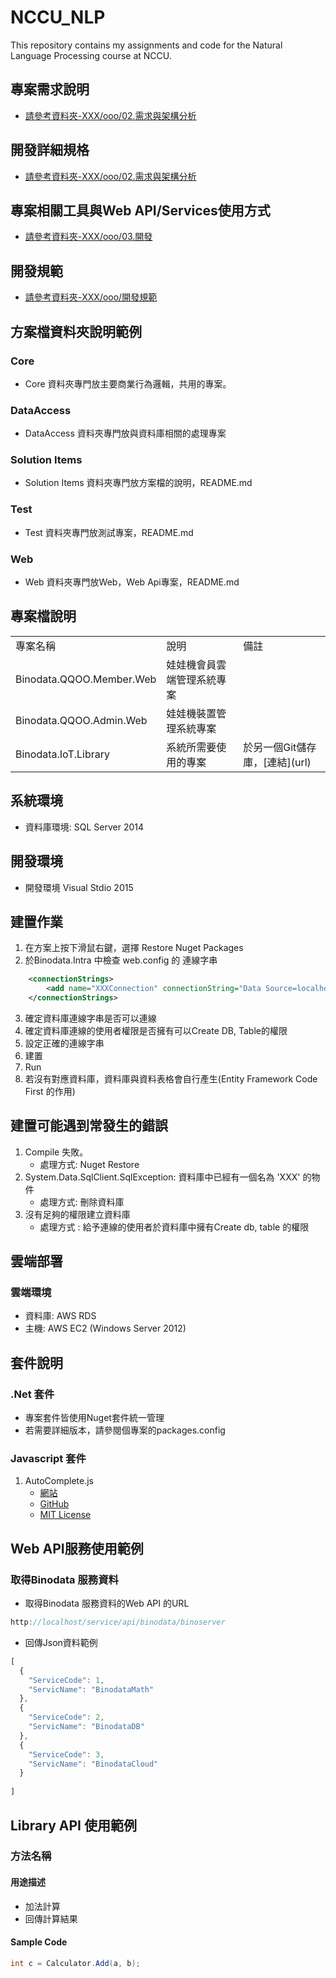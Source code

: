 # NCCU_NLP
This repository contains my assignments and code for the Natural Language Processing course at NCCU.

## 專案需求說明
* [請參考資料夾-XXX/ooo/02.需求與架構分析](url)

## 開發詳細規格
* [請參考資料夾-XXX/ooo/02.需求與架構分析](url)

## 專案相關工具與Web API/Services使用方式
* [請參考資料夾-XXX/ooo/03.開發](url)

## 開發規範
* [請參考資料夾-XXX/ooo/開發規範](url)

## 方案檔資料夾說明範例

### Core
* Core 資料夾專門放主要商業行為邏輯，共用的專案。

### DataAccess

* DataAccess 資料夾專門放與資料庫相關的處理專案

### Solution Items

* Solution Items 資料夾專門放方案檔的說明，README.md

### Test

* Test 資料夾專門放測試專案，README.md


### Web

* Web 資料夾專門放Web，Web Api專案，README.md

## 專案檔說明

<table>
    <tr>
        <td>專案名稱</td>
		<td>說明</td>
		<td>備註</td>
    </tr>
	<tr>
        <td>Binodata.QQOO.Member.Web</td>
		<td>娃娃機會員雲端管理系統專案</td>
		<td></td>
    </tr>
	<tr>
        <td>Binodata.QQOO.Admin.Web</td>
		<td>娃娃機裝置管理系統專案</td>
		<td></td>
    </tr>
	<tr>
        <td>Binodata.IoT.Library</td>
		<td>系統所需要使用的專案</td>
		<td>於另一個Git儲存庫，[連結](url)</td>
    </tr>
</table>


## 系統環境

* 資料庫環境: SQL Server 2014

## 開發環境

* 開發環境 Visual Stdio 2015

## 建置作業
1. 在方案上按下滑鼠右鍵，選擇 Restore Nuget Packages
2. 於Binodata.Intra 中檢查 web.config 的 連線字串

``` XML
    <connectionStrings>
        <add name="XXXConnection" connectionString="Data Source=localhost;Initial Catalog=XXX;Persist Security Info=True;User ID=sa;Password=1234567890;Connection Timeout=300;" providerName="System.Data.SqlClient" />
    </connectionStrings>
```
3. 確定資料庫連線字串是否可以連線
4. 確定資料庫連線的使用者權限是否擁有可以Create DB, Table的權限
5. 設定正確的連線字串
6. 建置
7. Run
8. 若沒有對應資料庫，資料庫與資料表格會自行產生(Entity Framework Code First 的作用)

## 建置可能遇到常發生的錯誤

1. Compile 失敗。
   * 處理方式: Nuget Restore
2. System.Data.SqlClient.SqlException: 資料庫中已經有一個名為 'XXX' 的物件
   * 處理方式: 刪除資料庫
3. 沒有足夠的權限建立資料庫
   * 處理方式 : 給予連線的使用者於資料庫中擁有Create db, table 的權限


## 雲端部署

### 雲端環境

* 資料庫: AWS RDS
* 主機: AWS EC2 (Windows Server 2012)

## 套件說明

### .Net 套件
* 專案套件皆使用Nuget套件統一管理
* 若需要詳細版本，請參閱個專案的packages.config

### Javascript 套件
1. AutoComplete.js
   * [網站](https://goodies.pixabay.com/javascript/auto-complete/demo.html)
   * [GitHub](https://github.com/Pixabay/JavaScript-autoComplete)
   * [MIT License](http://www.opensource.org/licenses/mit-license.php)


## Web API服務使用範例

### 取得Binodata 服務資料

* 取得Binodata 服務資料的Web API 的URL

```javascript
http://localhost/service/api/binodata/binoserver
```

* 回傳Json資料範例

```javascript
[
  {
    "ServiceCode": 1,
    "ServicName": "BinodataMath"
  },
  {
    "ServiceCode": 2,
    "ServicName": "BinodataDB"
  },
  {
    "ServiceCode": 3,
    "ServicName": "BinodataCloud"
  }
  
]
```

## Library API 使用範例

### 方法名稱

#### 用途描述

* 加法計算
* 回傳計算結果

#### Sample Code

```cs
int c = Calculator.Add(a, b);
```
